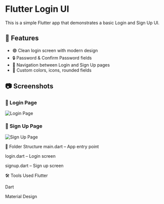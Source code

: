 # Flutter Login UI

This is a simple Flutter app that demonstrates a basic Login and Sign Up UI.

## 📱 Features

- 🟣 Clean login screen with modern design
- 🔒 Password & Confirm Password fields
- 🔁 Navigation between Login and Sign Up pages
- 🎨 Custom colors, icons, rounded fields

## 📷 Screenshots

### 🔐 Login Page
![Login Page](assets/screenshots/screen2.jpg.png)

### 📝 Sign Up Page
![Sign Up Page](assets/screenshots/screen1.jpg.png)

📁 Folder Structure
main.dart – App entry point

login.dart – Login screen

signup.dart – Sign up screen

🛠️ Tools Used
Flutter

Dart

Material Design

